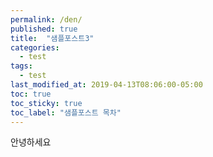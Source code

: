 ```yaml
---
permalink: /den/
published: true
title:  "샘플포스트3"
categories:
  - test
tags:
  - test
last_modified_at: 2019-04-13T08:06:00-05:00
toc: true
toc_sticky: true
toc_label: "샘플포스트 목차"
---
```


안녕하세요
